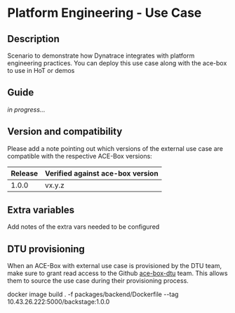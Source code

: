 # Platform Engineering - Use Case

## Description

Scenario to demonstrate how Dynatrace integrates with platform engineering practices. You can deploy this use case along with the ace-box to use in HoT or demos

## Guide

_in progress..._


## Version and compatibility

Please add a note pointing out which versions of the external use case are compatible with the respective ACE-Box versions:

| Release | Verified against ace-box version |
| --- | --- |
| 1.0.0 | vx.y.z |

## Extra variables

Add notes of the extra vars needed to be configured

## DTU provisioning

When an ACE-Box with external use case is provisioned by the DTU team, make sure to grant read access to the Github [ace-box-dtu](https://github.com/orgs/dynatrace-ace/teams/ace-box-dtu) team. This allows them to source the use case during their provisioning process.

docker image build . -f packages/backend/Dockerfile --tag 10.43.26.222:5000/backstage:1.0.0
